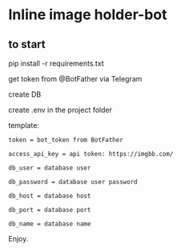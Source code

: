 Inline image holder-bot
=
to start
-
pip install -r requirements.txt 

get token from @BotFather via Telegram

create DB

create .env in the project folder

template:

    token = bot_token from BotFather
    
    access_api_key = api token: https://imgbb.com/
    
    db_user = database user
    
    db_password = database user password
    
    db_host = database host
    
    db_port = database port
    
    db_name = database name
 
Enjoy.
    


